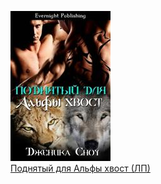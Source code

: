 ![](Поднятый%20для%20Альфы%20хвост%20(ЛП).jpg)  
[Поднятый для Альфы хвост (ЛП)](Поднятый%20для%20Альфы%20хвост%20(ЛП).md)
